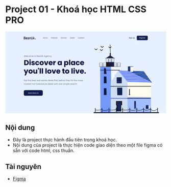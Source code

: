 # Project 01 - Khoá học HTML CSS PRO

![Hình ảnh demo](./assets/img/demo.png)

## Nội dung
- Đây là project thực hành đầu tiên trong khoá học.
- Nội dung của project là thực hiện code giao diện theo một file figma có sẵn với code html, css thuần.

## Tài nguyên
- [Figma](https://www.figma.com/design/Zs7vjnMWc3jj09J94gr57L/01.-Real-Estate-Landing-Page--Easy---1-?node-id=25-2&p=f&t=Wr9w5fSEizMjXnOX-0)
